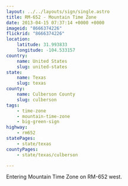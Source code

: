 ```yaml
---
layout: ../../layouts/sign/single.astro
title: RM-652 - Mountain Time Zone
date: 2013-04-15 07:37:14 +0000 +0000
imageid: "8666374226"
flickrid: "8666374226"
location:
    latitude: 31.993833
    longitude: -104.533157
country:
    name: United States
    slug: united-states
state:
    name: Texas
    slug: texas
county:
    name: Culberson County
    slug: culberson
tags:
    - time-zone
    - mountain-time-zone
    - big-green-sign
highway:
    - rm652
statePages:
    - state/texas
countyPages:
    - state/texas/culberson

---
```

Entering Mountain Time Zone on RM-652 west.